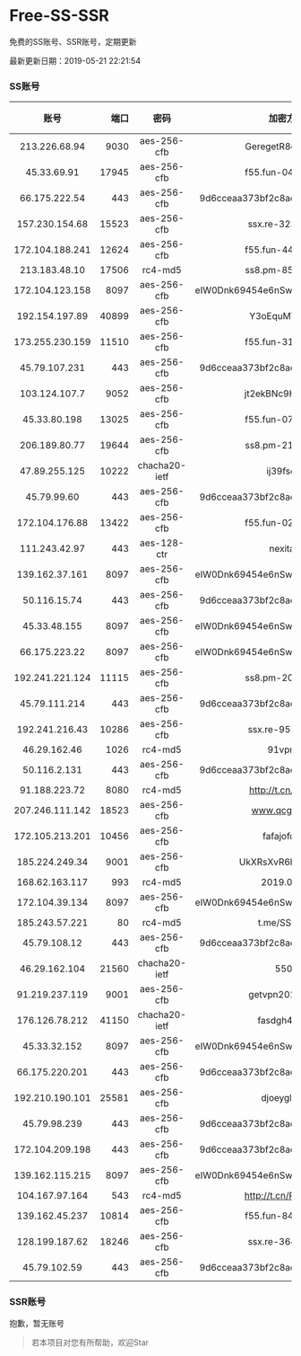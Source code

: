 # Free-SS-SSR

免费的SS账号、SSR账号，定期更新

最新更新日期：2019-05-21 22:21:54 

### SS账号

|账号|端口|密码|加密方式|更新时间|国家|
|:-----:|-----:|:----:|:----:|:----:|:----:|
|213.226.68.94|9030|aes-256-cfb|GeregetR8cvQHzYr|22:17:17|DE|
|45.33.69.91|17945|aes-256-cfb|f55.fun-04562065|22:17:05|US|
|66.175.222.54|443|aes-256-cfb|9d6cceaa373bf2c8acb22e60b6a58be6|22:17:17|US|
|157.230.154.68|15523|aes-256-cfb|ssx.re-32323718|22:17:06|US|
|172.104.188.241|12624|aes-256-cfb|f55.fun-44120148|22:17:06|SG|
|213.183.48.10|17506|rc4-md5|ss8.pm-85641119|22:17:06|RU|
|172.104.123.158|8097|aes-256-cfb|eIW0Dnk69454e6nSwuspv9DmS201tQ0D|22:17:20|JP|
|192.154.197.89|40899|aes-256-cfb|Y3oEquMWO2DL|22:17:19|US|
|173.255.230.159|11510|aes-256-cfb|f55.fun-31801098|22:17:05|US|
|45.79.107.231|443|aes-256-cfb|9d6cceaa373bf2c8acb22e60b6a58be6|22:17:16|US|
|103.124.107.7|9052|aes-256-cfb|jt2ekBNc9HuVtm2a|22:02:16|US|
|45.33.80.198|13025|aes-256-cfb|f55.fun-07515956|22:17:05|US|
|206.189.80.77|19644|aes-256-cfb|ss8.pm-21639389|22:17:06|SG|
|47.89.255.125|10222|chacha20-ietf|ij39fsdgd|22:17:17|US|
|45.79.99.60|443|aes-256-cfb|9d6cceaa373bf2c8acb22e60b6a58be6|22:17:11|US|
|172.104.176.88|13422|aes-256-cfb|f55.fun-02968066|22:17:06|SG|
|111.243.42.97|443|aes-128-ctr|nexitally|22:17:18|TW|
|139.162.37.161|8097|aes-256-cfb|eIW0Dnk69454e6nSwuspv9DmS201tQ0D|22:17:12|SG|
|50.116.15.74|443|aes-256-cfb|9d6cceaa373bf2c8acb22e60b6a58be6|22:17:15|US|
|45.33.48.155|8097|aes-256-cfb|eIW0Dnk69454e6nSwuspv9DmS201tQ0D|22:17:17|US|
|66.175.223.22|8097|aes-256-cfb|eIW0Dnk69454e6nSwuspv9DmS201tQ0D|22:17:17|US|
|192.241.221.124|11115|aes-256-cfb|ss8.pm-20070014|22:17:05|US|
|45.79.111.214|443|aes-256-cfb|9d6cceaa373bf2c8acb22e60b6a58be6|22:17:13|US|
|192.241.216.43|10286|aes-256-cfb|ssx.re-95751404|22:17:05|US|
|46.29.162.46|1026|rc4-md5|91vpn.cf|22:17:14|RU|
|50.116.2.131|443|aes-256-cfb|9d6cceaa373bf2c8acb22e60b6a58be6|22:17:14|US|
|91.188.223.72|8080|rc4-md5|http://t.cn/EGJIyrl|22:17:15|RU|
|207.246.111.142|18523|aes-256-cfb|www.qcgzxw.cn|22:17:11|US|
|172.105.213.201|10456|aes-256-cfb|fafajofdsgc|22:17:06|JP|
|185.224.249.34|9001|aes-256-cfb|UkXRsXvR6buDMG2Y|22:17:13|RU|
|168.62.163.117|993|rc4-md5|2019.03.07|22:17:17|US|
|172.104.39.134|8097|aes-256-cfb|eIW0Dnk69454e6nSwuspv9DmS201tQ0D|22:17:14|SG|
|185.243.57.221|80|rc4-md5|t.me/SSRSUB|22:17:16|US|
|45.79.108.12|443|aes-256-cfb|9d6cceaa373bf2c8acb22e60b6a58be6|22:17:13|US|
|46.29.162.104|21560|chacha20-ietf|5500|22:17:18|RU|
|91.219.237.119|9001|aes-256-cfb|getvpn20190501|21:47:34|HU|
|176.126.78.212|41150|chacha20-ietf|fasdgh4fsgas|22:17:16|GB|
|45.33.32.152|8097|aes-256-cfb|eIW0Dnk69454e6nSwuspv9DmS201tQ0D|22:17:13|US|
|66.175.220.201|443|aes-256-cfb|9d6cceaa373bf2c8acb22e60b6a58be6|22:17:11|US|
|192.210.190.101|25581|aes-256-cfb|djoeyglsdgs|22:17:09|US|
|45.79.98.239|443|aes-256-cfb|9d6cceaa373bf2c8acb22e60b6a58be6|22:17:14|US|
|172.104.209.198|443|aes-256-cfb|9d6cceaa373bf2c8acb22e60b6a58be6|22:17:17|US|
|139.162.115.215|8097|aes-256-cfb|eIW0Dnk69454e6nSwuspv9DmS201tQ0D|22:17:18|JP|
|104.167.97.164|543|rc4-md5|http://t.cn/RD0D7sx|22:17:13|CA|
|139.162.45.237|10814|aes-256-cfb|f55.fun-84355793|22:17:06|SG|
|128.199.187.62|18246|aes-256-cfb|ssx.re-36478675|22:17:06|SG|
|45.79.102.59|443|aes-256-cfb|9d6cceaa373bf2c8acb22e60b6a58be6|22:17:16|US|


### SSR账号

抱歉，暂无账号



> 若本项目对您有所帮助，欢迎Star
